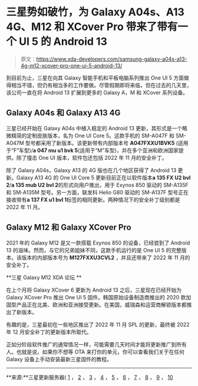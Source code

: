 # 三星势如破竹，为 Galaxy A04s、A13 4G、M12 和 XCover Pro 带来了带有一个 UI 5 的 Android 13

> 原文：<https://www.xda-developers.com/samsung-galaxy-a04s-a13-4g-m12-xcover-pro-one-ui-5-android-13/>

到目前为止，三星在向其 Galaxy 智能手机和平板电脑系列推出 One UI 5 方面做得相当不错，但仍有相当多的工作要做。尽管假期即将来临，但在过去的几天里，该公司一直在将 Android 13 扩展到更多的 Galaxy A，M 和 XCover 系列设备。

## Galaxy A04s 和 Galaxy A13 4G

三星已经开始在 Galaxy A04s 中植入稳定的 Android 13 更新，其形式是一个略微精简的定制皮肤版本，名为 One UI Core 5。这款手机的 SM-A047F 和 SM-A047M 型号都采用了新版本。该更新带有内部版本号 **A047FXXU1BVK5** (适用于“F”车型)/**a 047 mu u1 bvk 5**(适用于“M”车型)，并在多个亚洲和欧洲国家提供。除了撞击 One UI 版本，软件包还包括 2022 年 11 月的安全补丁。

除了 Galaxy A04s，Galaxy A13 的 4G 版也在几个地区获得了 Android 13 更新。Galaxy A13 4G 的 One UI Core 5 更新目前正在以软件版本**a 135 FX U2 bvl 2**/**a 135 mub U2 bvl 2**的形式向用户推出，用于 Exynos 850 驱动的 SM-A135F 和 SM-A135M 型号。另一方面，联发科 Helio G80 驱动的 SM-A137F 型号正在接收带有**a 137 FX u1 bvl 1**标签的相同更新。两种情况下的安全补丁级别都是 2022 年 11 月。

## Galaxy M12 和 Galaxy XCover Pro

2021 年的 Galaxy M12 是又一款搭载 Exynos 850 的设备，已经尝到了 Android 13 的滋味。然而，与它的兄弟姐妹不同，这款手机运行的是 One UI 5 的完整版本。该版本的内部版本号为 **M127FXXU3CVL2** ，并且还带来了 2022 年 11 月的安全补丁。

**三星 Galaxy M12 XDA 论坛 **

在上个月将 Galaxy XCover 6 更新为 Android 13 之后，三星现在已经开始为 Galaxy XCover Pro 推出 One UI 5 固件。韩国原始设备制造商推出的 2020 款加固型产品正在北美、欧洲和亚洲接受更新。在美国，威瑞森和运营商解锁版本都推出了新版本。

有趣的是，三星最初在一些地区推出了 2022 年 11 月 SPL 的更新，最终被 2022 年 12 月安全补丁的更新版本所取代。

正如分阶段软件推广的通常情况一样，可能需要几天时间才能将更新推广到所有人。也就是说，如果你不想等 OTA 来打你的单元，你可以查看我们关于在任何 Galaxy 设备上手动安装最新三星固件的教程。

* * *

**来源:**三星更新服务器( [1](https://doc.samsungmobile.com/SM-A047F/XXV/doc.html) ， [2](https://doc.samsungmobile.com/SM-A047M/TPA/doc.html) ， [3](https://doc.samsungmobile.com/SM-A135F/EUX/doc.html) ， [4](https://doc.samsungmobile.com/SM-A135M/TPA/doc.html) ， [5](https://doc.samsungmobile.com/SM-A137F/EUX/doc.html) ， [6](https://doc.samsungmobile.com/SM-M127F/XXV/doc.html) ， [7](https://doc.samsungmobile.com/SM-G715FN/XXV/doc.html) ， [8](https://doc.samsungmobile.com/SM-G715U/VZW/doc.html) ， [9](https://doc.samsungmobile.com/SM-G715U1/XAA/doc.html) ， [10](https://doc.samsungmobile.com/SM-G715W/TLS/doc.html)